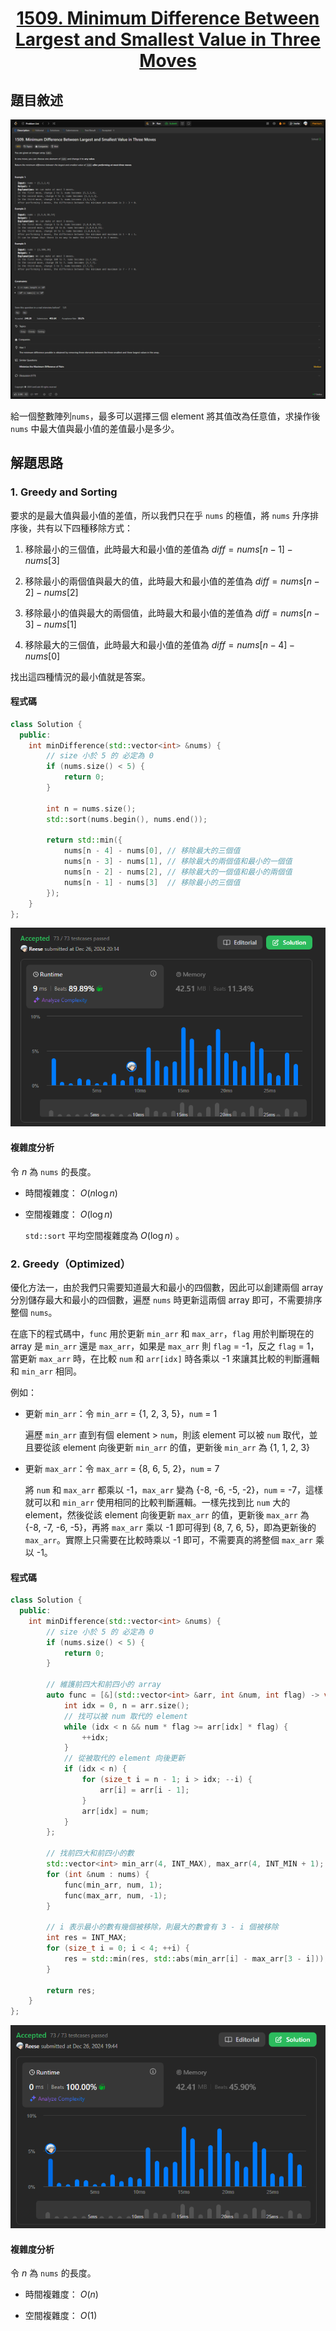 # <center> [1509. Minimum Difference Between Largest and Smallest Value in Three Moves](https://leetcode.com/problems/minimum-difference-between-largest-and-smallest-value-in-three-moves/description/) </center>

## 題目敘述

[![](https://raw.githubusercontent.com/reese60525/ForPicGo/main/Pictures/20241226200042708.png)](https://raw.githubusercontent.com/reese60525/ForPicGo/main/Pictures/20241226200042708.png)

給一個整數陣列`nums`，最多可以選擇三個 element 將其值改為任意值，求操作後 `nums` 中最大值與最小值的差值最小是多少。

## 解題思路

### 1. Greedy and Sorting

要求的是最大值與最小值的差值，所以我們只在乎 `nums` 的極值，將 `nums` 升序排序後，共有以下四種移除方式：

1. 移除最小的三個值，此時最大和最小值的差值為 $diff = nums[n-1] - nums[3]$

2. 移除最小的兩個值與最大的值，此時最大和最小值的差值為 $diff = nums[n-2] - nums[2]$

3. 移除最小的值與最大的兩個值，此時最大和最小值的差值為 $diff = nums[n-3] - nums[1]$

4. 移除最大的三個值，此時最大和最小值的差值為 $diff = nums[n-4] - nums[0]$

找出這四種情況的最小值就是答案。

#### 程式碼

```cpp {.line-numbers}
class Solution {
  public:
    int minDifference(std::vector<int> &nums) {
        // size 小於 5 的 必定為 0
        if (nums.size() < 5) {
            return 0;
        }

        int n = nums.size();
        std::sort(nums.begin(), nums.end());

        return std::min({
            nums[n - 4] - nums[0], // 移除最大的三個值
            nums[n - 3] - nums[1], // 移除最大的兩個值和最小的一個值
            nums[n - 2] - nums[2], // 移除最大的一個值和最小的兩個值
            nums[n - 1] - nums[3]  // 移除最小的三個值
        });
    }
};
```

[![](https://raw.githubusercontent.com/reese60525/ForPicGo/main/Pictures/20241226202205657.png)](https://raw.githubusercontent.com/reese60525/ForPicGo/main/Pictures/20241226202205657.png)

#### 複雜度分析

令 $n$ 為 `nums` 的長度。

- 時間複雜度： $O(n \log n)$

- 空間複雜度： $O(\log n)$

    `std::sort` 平均空間複雜度為 $O(\log n)$ 。

### 2. Greedy（Optimized）

優化方法一，由於我們只需要知道最大和最小的四個數，因此可以創建兩個 array 分別儲存最大和最小的四個數，遍歷 `nums` 時更新這兩個 array 即可，不需要排序整個 `nums`。

在底下的程式碼中，`func` 用於更新 `min_arr` 和 `max_arr`，`flag` 用於判斷現在的 array 是 `min_arr` 還是 `max_arr`，如果是 `max_arr` 則 `flag` = -1，反之 `flag` = 1，當更新 `max_arr` 時，在比較 `num` 和 `arr[idx]` 時各乘以 -1 來讓其比較的判斷邏輯和 `min_arr` 相同。

例如：

- 更新 `min_arr`：令 `min_arr` = {1, 2, 3, 5}，`num` = 1

  遍歷 `min_arr` 直到有個 element > `num`，則該 element 可以被 `num` 取代，並且要從該 element 向後更新 `min_arr` 的值，更新後 `min_arr` 為 {1, 1, 2, 3}

- 更新 `max_arr`：令 `max_arr` = {8, 6, 5, 2}，`num` = 7

  將 `num` 和 `max_arr` 都乘以 -1，`max_arr` 變為 {-8, -6, -5, -2}，`num` = -7，這樣就可以和 `min_arr` 使用相同的比較判斷邏輯。一樣先找到比 `num` 大的 element，然後從該 element 向後更新 `max_arr` 的值，更新後 `max_arr` 為 {-8, -7, -6, -5}，再將 `max_arr` 乘以 -1 即可得到 {8, 7, 6, 5}，即為更新後的 `max_arr`。實際上只需要在比較時乘以 -1 即可，不需要真的將整個 `max_arr` 乘以 -1。

#### 程式碼

```cpp {.line-numbers}
class Solution {
  public:
    int minDifference(std::vector<int> &nums) {
        // size 小於 5 的 必定為 0
        if (nums.size() < 5) {
            return 0;
        }

        // 維護前四大和前四小的 array
        auto func = [&](std::vector<int> &arr, int &num, int flag) -> void {
            int idx = 0, n = arr.size();
            // 找可以被 num 取代的 element
            while (idx < n && num * flag >= arr[idx] * flag) {
                ++idx;
            }
            // 從被取代的 element 向後更新
            if (idx < n) {
                for (size_t i = n - 1; i > idx; --i) {
                    arr[i] = arr[i - 1];
                }
                arr[idx] = num;
            }
        };

        // 找前四大和前四小的數
        std::vector<int> min_arr(4, INT_MAX), max_arr(4, INT_MIN + 1);
        for (int &num : nums) {
            func(min_arr, num, 1);
            func(max_arr, num, -1);
        }

        // i 表示最小的數有幾個被移除，則最大的數會有 3 - i 個被移除
        int res = INT_MAX;
        for (size_t i = 0; i < 4; ++i) {
            res = std::min(res, std::abs(min_arr[i] - max_arr[3 - i]));
        }

        return res;
    }
};
```

[![](https://raw.githubusercontent.com/reese60525/ForPicGo/main/Pictures/20241226204749003.png)](https://raw.githubusercontent.com/reese60525/ForPicGo/main/Pictures/20241226204749003.png)

#### 複雜度分析

令 $n$ 為 `nums` 的長度。

- 時間複雜度： $O(n)$

- 空間複雜度： $O(1)$
